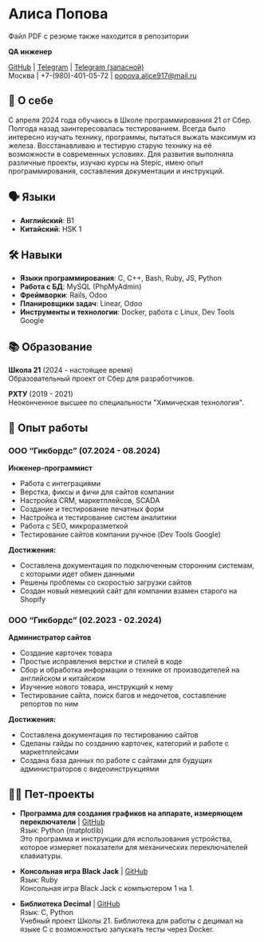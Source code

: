 # Алиса Попова

Файл PDF с резюме также находится в репозитории

**QA инженер**

[GitHub](https://github.com/frenkel2901) | [Telegram](https://t.me/alice_p29) | [Telegram (запасной)](https://t.me/a_fren29)  
Москва | +7-(980)-401-05-72 | popova.alice917@mail.ru

## 👤 О себе

С апреля 2024 года обучаюсь в Школе программирования 21 от Сбер. Полгода назад заинтересовалась тестированием. Всегда было интересно изучать технику, программы, пытаться выжать максимум из железа. Восстанавливаю и тестирую старую технику на её возможности в современных условиях. Для развития выполняла различные проекты, изучаю курсы на Stepic, имею опыт программирования, составления документации и инструкций.

## 🗣️ Языки

- **Английский**: B1
- **Китайский**: HSK 1

## 🛠️ Навыки

- **Языки программирования**: C, C++, Bash, Ruby, JS, Python
- **Работа с БД**: MySQL (PhpMyAdmin)
- **Фреймворки**: Rails, Odoo
- **Планировщики задач**: Linear, Odoo
- **Инструменты и технологии**: Docker, работа с Linux, Dev Tools Google

## 📚 Образование

**Школа 21** (2024 - настоящее время)  
Образовательный проект от Сбер для разработчиков.

**РХТУ** (2019 - 2021)  
Неоконченное высшее по специальности "Химическая технология".

## 💼 Опыт работы

### OOO “Гикбордс” (07.2024 - 08.2024)  
**Инженер-программист**

- Работа с интеграциями
- Верстка, фиксы и фичи для сайтов компании
- Настройка CRM, маркетплейсов, SCADA
- Создание и тестирование печатных форм
- Настройка и тестирование систем аналитики
- Работа с SEO, микроразметкой
- Тестирование сайтов компании ручное (Dev Tools Google)

**Достижения:**

- Составлена документация по подключенным сторонним системам, с которыми идет обмен данными
- Решены проблемы со скоростью загрузки сайтов
- Создан новый немецкий сайт для компании взамен старого на Shopify

### OOO “Гикбордс” (02.2023 - 02.2024)  
**Администратор сайтов**

- Создание карточек товара
- Простые исправления верстки и стилей в коде
- Сбор и обработка информации о технике от производителей на английском и китайском
- Изучение нового товара, инструкций к нему
- Тестирование сайта, поиск багов и недочетов, составление репортов по ним

**Достижения:**

- Составлена документация по тестированию сайтов
- Сделаны гайды по созданию карточек, категорий и работе с маркетплейсами
- Создана база данных по работе с сайтами для будущих администраторов с видеоинструкциями

## 🧑‍💻 Пет-проекты

- **Программа для создания графиков на аппарате, измеряющем переключатели** | [GitHub](https://github.com/frenkel2901/switch_measure)  
  Язык: Python (matplotlib)  
  Это программа и инструкции для использования устройства, которое измеряет показатели для механических переключателей клавиатуры.

- **Консольная игра Black Jack** | [GitHub](https://github.com/frenkel2901/black_jack)  
  Язык: Ruby  
  Консольная игра Black Jack с компьютером 1 на 1.

- **Библиотека Decimal** | [GitHub](https://github.com/frenkel2901/decimal)  
  Язык: C, Python  
  Учебный проект Школы 21. Библиотека для работы с децимал на языке C с возможностью запускать тесты через Docker.


